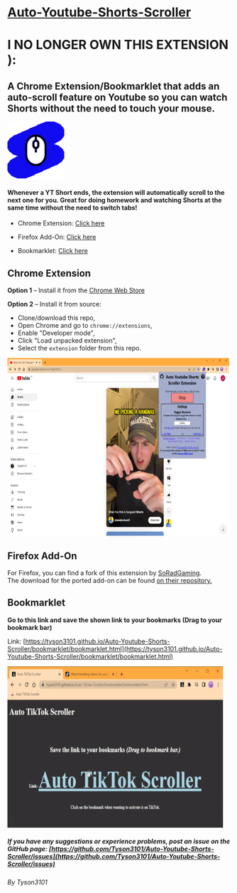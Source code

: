 # [Auto-Youtube-Shorts-Scroller](https://github.com/Tyson3101/Auto-Youtube-Shorts-Scroller)

# I NO LONGER OWN THIS EXTENSION ): 

## A Chrome Extension/Bookmarklet that adds an auto-scroll feature on Youtube so you can watch Shorts without the need to touch your mouse.

<img src="./extension/img/autoYTScrollerIcon128.png"/>

#### Whenever a YT Short ends, the extension will automatically scroll to the next one for you. Great for doing homework and watching Shorts at the same time without the need to switch tabs!

- Chrome Extension: [Click here](./README.md#chrome-extension)

- Firefox Add-On: [Click here](./README.md#firefox-add-on)

- Bookmarklet: [Click here](./README.md#bookmarklet)

## Chrome Extension

**Option 1** – Install it from the [Chrome Web Store](https://chrome.google.com/webstore/detail/elggcfikfbaijgcofcapgeahjaclpfnf)

**Option 2** – Install it from source:

- Clone/download this repo,
- Open Chrome and go to `chrome://extensions`,
- Enable "Developer mode",
- Click "Load unpacked extension",
- Select the `extension` folder from this repo.

<img src="./images/ScreenshotGoogleExtensionYoutube.png" width="500" height="400" />

## Firefox Add-On

For Firefox, you can find a fork of this extension by [SoRadGaming](https://github.com/SoRadGaming). <br/>
The download for the ported add-on can be found [on their repository.](https://github.com/SoRadGaming/Auto-Youtube-Shorts-Scroller)

## Bookmarklet

**Go to this link and save the shown link to your bookmarks (Drag to your bookmark bar)**

Link: [https://tyson3101.github.io/Auto-Youtube-Shorts-Scroller/bookmarklet/bookmarklet.html](https://tyson3101.github.io/Auto-Youtube-Shorts-Scroller/bookmarklet/bookmarklet.html)

<img src="./images/GoogleExtensionGif.gif" width="486" height="363" />

##### If you have any suggestions or experience problems, post an issue on the GitHub page: [https://github.com/Tyson3101/Auto-Youtube-Shorts-Scroller/issues](https://github.com/Tyson3101/Auto-Youtube-Shorts-Scroller/issues)

###### By Tyson3101
